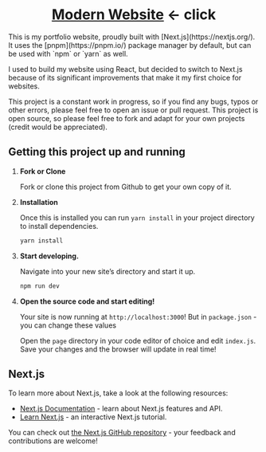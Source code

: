 <h1 align="center" >
     <a><a href="https://devollox.fun/">Modern Website</a> ←<a> click</a></a>
</h1>
This is my portfolio website, proudly built with [Next.js](https://nextjs.org/). It uses the [pnpm](https://pnpm.io/) package manager by default, but can be used with `npm` or `yarn` as well.

I used to build my website using React, but decided to switch to Next.js because of its significant improvements that make it my first choice for websites.

This project is a constant work in progress, so if you find any bugs, typos or other errors, please feel free to open an issue or pull request. This project is open source, so please feel free to fork and adapt for your own projects (credit would be appreciated).

## Getting this project up and running

1.  **Fork or Clone**

    Fork or clone this project from Github to get your own copy of it.

1.  **Installation**

    Once this is installed you can run `yarn install` in your project directory to install dependencies.

    ```sh
    yarn install
    ```

1.  **Start developing.**

    Navigate into your new site’s directory and start it up.

    ```sh
    npm run dev
    ```

1.  **Open the source code and start editing!**

    Your site is now running at `http://localhost:3000`! But in `package.json` - you can change these values

    Open the `page` directory in your code editor of choice and edit `index.js`. Save your changes and the browser will update in real time!

## Next.js

To learn more about Next.js, take a look at the following resources:

- [Next.js Documentation](https://nextjs.org/docs) - learn about Next.js features and API.
- [Learn Next.js](https://nextjs.org/learn) - an interactive Next.js tutorial.

You can check out [the Next.js GitHub repository](https://github.com/vercel/next.js/) - your feedback and contributions are welcome!
